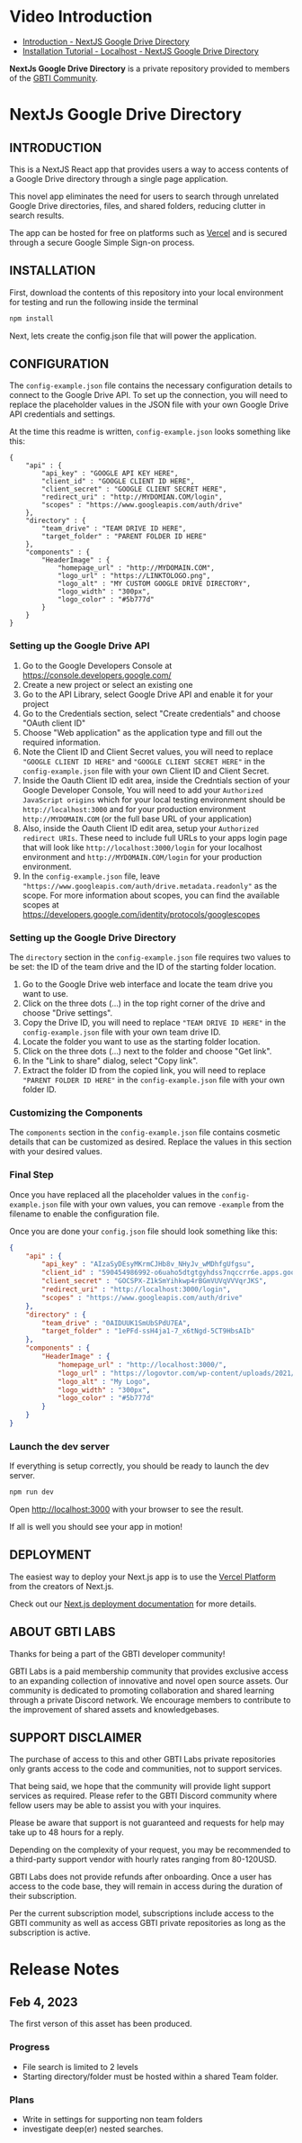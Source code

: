 # Video Introduction

* [Introduction - NextJS Google Drive Directory](https://www.youtube.com/watch?v=t_pQ1xy7cTo)
* [Installation Tutorial - Localhost - NextJS Google Drive Directory](https://www.youtube.com/watch?v=Fsatd2HkBxk)

**NextJs Google Drive Directory** is a private repository provided to members of the [GBTI Community](https://gbti.io). 

# NextJs Google Drive Directory

## INTRODUCTION

This is a NextJS React app that provides users a way to access contents of a Google Drive directory through a single page application.

This novel app eliminates the need for users to search through unrelated Google Drive directories, files, and shared folders, reducing clutter in search results.

The app can be hosted for free on platforms such as [Vercel](https://vercel.com/new) and is secured through a secure Google Simple Sign-on process.

## INSTALLATION

First, download the contents of this repository into your local environment for testing and run the following inside the terminal

```bash
npm install
```

Next, lets create the config.json file that will power the application.

## CONFIGURATION

The `config-example.json` file contains the necessary configuration details to connect to the Google Drive API. To set up the connection, you will need to replace the placeholder values in the JSON file with your own Google Drive API credentials and settings.

At the time this readme is written, `config-example.json` looks something like this:

```
{
    "api" : {
        "api_key" : "GOOGLE API KEY HERE",
        "client_id" : "GOOGLE CLIENT ID HERE",
        "client_secret" : "GOOGLE CLIENT SECRET HERE",
        "redirect_uri" : "http://MYDOMIAN.COM/login",
        "scopes" : "https://www.googleapis.com/auth/drive"
    },
    "directory" : {    
        "team_drive" : "TEAM DRIVE ID HERE",
        "target_folder" : "PARENT FOLDER ID HERE"
    },
    "components" : {
        "HeaderImage" : {
            "homepage_url" : "http://MYDOMAIN.COM",
            "logo_url" : "https://LINKTOLOGO.png",
            "logo_alt" : "MY CUSTOM GOOGLE DRIVE DIRECTORY",
            "logo_width" : "300px",
            "logo_color" : "#5b777d"
        }
    }
}
```

### Setting up the Google Drive API
1. Go to the Google Developers Console at https://console.developers.google.com/
2. Create a new project or select an existing one
3. Go to the API Library, select Google Drive API and enable it for your project
4. Go to the Credentials section, select "Create credentials" and choose "OAuth client ID"
5. Choose "Web application" as the application type and fill out the required information.
6. Note the Client ID and Client Secret values, you will need to replace `"GOOGLE CLIENT ID HERE"` and `"GOOGLE CLIENT SECRET HERE"` in the `config-example.json` file with your own Client ID and Client Secret.
7. Inside the Oauth Client ID edit area, inside the Credntials section of your Google Developer Console, You will need to add your `Authorized JavaScript origins` which for your local testing environment should be `http://localhost:3000` and for your production environment `http://MYDOMAIN.COM` (or the full base URL of your application)
8. Also, inside the Oauth Client ID edit area, setup your `Authorized redirect URIs`.  These need to include full URLs to your apps login page that will look like `http://localhost:3000/login` for your localhost environment and  `http://MYDOMAIN.COM/login` for your production environment.
9. In the `config-example.json` file, leave `"https://www.googleapis.com/auth/drive.metadata.readonly"` as the scope. For more information about scopes, you can find the available scopes at https://developers.google.com/identity/protocols/googlescopes

### Setting up the Google Drive Directory
The `directory` section in the `config-example.json` file requires two values to be set: the ID of the team drive and the ID of the starting folder location.
1. Go to the Google Drive web interface and locate the team drive you want to use.
2. Click on the three dots (...) in the top right corner of the drive and choose "Drive settings".
3. Copy the Drive ID, you will need to replace `"TEAM DRIVE ID HERE"` in the `config-example.json` file with your own team drive ID.
4. Locate the folder you want to use as the starting folder location.
5. Click on the three dots (...) next to the folder and choose "Get link".
6. In the "Link to share" dialog, select "Copy link".
7. Extract the folder ID from the copied link, you will need to replace `"PARENT FOLDER ID HERE"` in the `config-example.json` file with your own folder ID.

### Customizing the Components
The `components` section in the `config-example.json` file contains cosmetic details that can be customized as desired. Replace the values in this section with your desired values.

### Final Step
Once you have replaced all the placeholder values in the `config-example.json` file with your own values, you can remove `-example` from the filename to enable the configuration file.

Once you are done your `config.json` file should look something like this:

```config.json
{
    "api" : {
        "api_key" : "AIzaSyDEsyMKrmCJHb8v_NHyJv_wMDhfgUfgsu",
        "client_id" : "590454986992-o6uaho5dtgtgyhdss7nqccrr6e.apps.googleusercontent.com",
        "client_secret" : "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",
        "redirect_uri" : "http://localhost:3000/login",
        "scopes" : "https://www.googleapis.com/auth/drive"
    },
    "directory" : {    
        "team_drive" : "0AIDUUK1SmUbSPdU7EA",
        "target_folder" : "1ePFd-ssH4ja1-7_x6tNgd-5CT9HbsAIb"
    },
    "components" : {
        "HeaderImage" : {
            "homepage_url" : "http://localhost:3000/",
            "logo_url" : "https://logovtor.com/wp-content/uploads/2021/06/some-logo-vector.png",
            "logo_alt" : "My Logo",
            "logo_width" : "300px",
            "logo_color" : "#5b777d"
        }
    }
}
```

### Launch the dev server

If everything is setup correctly, you should be ready to launch the dev server.

```bash
npm run dev
```

Open [http://localhost:3000](http://localhost:3000) with your browser to see the result.

If all is well you should see your app in motion!

## DEPLOYMENT

The easiest way to deploy your Next.js app is to use the [Vercel Platform](https://vercel.com/new?utm_medium=default-template&filter=next.js&utm_source=create-next-app&utm_campaign=create-next-app-readme) from the creators of Next.js.

Check out our [Next.js deployment documentation](https://nextjs.org/docs/deployment) for more details.

## ABOUT GBTI LABS

Thanks for being a part of the GBTI developer community!

GBTI Labs is a paid membership community that provides exclusive access to an expanding collection of innovative and novel open source assets. Our community is dedicated to promoting collaboration and shared learning through a private Discord network. We encourage members to contribute to the improvement of shared assets and knowledgebases.

## SUPPORT DISCLAIMER

The purchase of access to this and other GBTI Labs private repositories only grants access to the code and communities, not to support services.

That being said, we hope that the community will provide light support services as required. Please refer to the GBTI Discord community where fellow users may be able to assist you with your inquires.

Please be aware that support is not guaranteed and requests for help may take up to 48 hours for a reply.

Depending on the complexity of your request, you may be recommended to a third-party support vendor with hourly rates ranging from 80-120USD.

GBTI Labs does not provide refunds after onboarding. Once a user has access to the code base, they will remain in access during the duration of their subscription.

Per the current subscription model, subscriptions include access to the GBTI community as well as access GBTI private repositories as long as the subscription is active.

# Release Notes

## Feb 4, 2023

The first verson of this asset has been produced.

### Progress
* File search is limited to 2 levels
* Starting directory/folder must be hosted within a shared Team folder.

### Plans
* Write in settings for supporting non team folders
* investigate deep(er) nested searches. 

